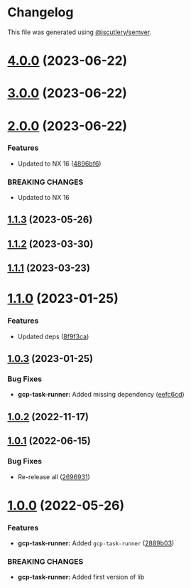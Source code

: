 # Changelog

This file was generated using [@jscutlery/semver](https://github.com/jscutlery/semver).

# [4.0.0](https://github.com/TriPSs/nx-extend/compare/gcp-task-runner@3.0.0...gcp-task-runner@4.0.0) (2023-06-22)



# [3.0.0](https://github.com/TriPSs/nx-extend/compare/gcp-task-runner@2.0.0...gcp-task-runner@3.0.0) (2023-06-22)



# [2.0.0](https://github.com/TriPSs/nx-extend/compare/gcp-task-runner@1.1.3...gcp-task-runner@2.0.0) (2023-06-22)


### Features

* Updated to NX 16 ([4896bf6](https://github.com/TriPSs/nx-extend/commit/4896bf66940e1b69e0f2e3971a7864a1da20b2ef))


### BREAKING CHANGES

* Updated to NX 16



## [1.1.3](https://github.com/TriPSs/nx-extend/compare/gcp-task-runner@1.1.2...gcp-task-runner@1.1.3) (2023-05-26)



## [1.1.2](https://github.com/TriPSs/nx-extend/compare/gcp-task-runner@1.1.1...gcp-task-runner@1.1.2) (2023-03-30)



## [1.1.1](https://github.com/TriPSs/nx-extend/compare/gcp-task-runner@1.1.0...gcp-task-runner@1.1.1) (2023-03-23)



# [1.1.0](https://github.com/TriPSs/nx-extend/compare/gcp-task-runner@1.0.3...gcp-task-runner@1.1.0) (2023-01-25)


### Features

* Updated deps ([8f9f3ca](https://github.com/TriPSs/nx-extend/commit/8f9f3ca9bfd1d51a71b6d8de1c335dc794502c17))



## [1.0.3](https://github.com/TriPSs/nx-extend/compare/gcp-task-runner@1.0.2...gcp-task-runner@1.0.3) (2023-01-25)


### Bug Fixes

* **gcp-task-runner:** Added missing dependency ([eefc6cd](https://github.com/TriPSs/nx-extend/commit/eefc6cd6ffc691be080135c21ecefe8c6538fbba))



## [1.0.2](https://github.com/TriPSs/nx-extend/compare/gcp-task-runner@1.0.1...gcp-task-runner@1.0.2) (2022-11-17)



## [1.0.1](https://github.com/TriPSs/nx-extend/compare/gcp-task-runner@1.0.0...gcp-task-runner@1.0.1) (2022-06-15)


### Bug Fixes

* Re-release all ([2696931](https://github.com/TriPSs/nx-extend/commit/26969318cadada2173710dac9ad1b52257c31760))



# [1.0.0](https://github.com/TriPSs/nx-extend/compare/gcp-task-runner@0.0.1...gcp-task-runner@1.0.0) (2022-05-26)


### Features

* **gcp-task-runner:** Added `gcp-task-runner` ([2889b03](https://github.com/TriPSs/nx-extend/commit/2889b03b93688721f2df37de9087ea4d2a533e91))


### BREAKING CHANGES

* **gcp-task-runner:** Added first version of lib
